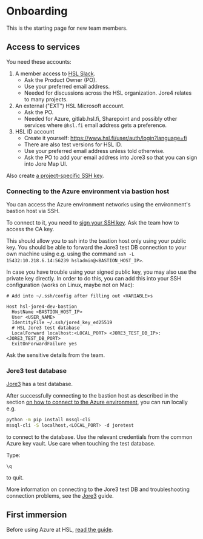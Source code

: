 # Onboarding

This is the starting page for new team members.

## Access to services

You need these accounts:
1. A member access to [HSL Slack](https://hsldevcom.slack.com).
    - Ask the Product Owner (PO).
    - Use your preferred email address.
    - Needed for discussions across the HSL organization. Jore4 relates to many projects.
1. An external ("EXT") HSL Microsoft account.
    - Ask the PO.
    - Needed for Azure, gitlab.hsl.fi, Sharepoint and possibly other services where `@hsl.fi` email address gets a preference.
1. HSL ID account
    - Create it yourself: <https://www.hsl.fi/user/auth/login?language=fi>
    - There are also test versions for HSL ID. 
    - Use your preferred email address unless told otherwise.
    - Ask the PO to add your email address into Jore3 so that you can sign into Jore Map UI.

Also create [a project-specific SSH key](https://gitlab.hsl.fi/developer-resources/azure-ansible#creating-user-key-each-user-should-have-their-own).

### Connecting to the Azure environment via bastion host

You can access the Azure environment networks using the environment's bastion host via SSH.

To connect to it, you need to [sign your SSH key](https://gitlab.hsl.fi/developer-resources/azure-ansible#signing-users-public-key-with-private-ca-key).
Ask the team how to access the CA key.

This should allow you to ssh into the bastion host only using your public key. You should be able to forward the Jore3 test DB connection to your own machine using e.g. using the command `ssh -L 15432:10.218.6.14:56239 hsladmin@<BASTION_HOST_IP>`.

In case you have trouble using your signed public key, you may also use the private key directly. In order to do this, you can add this into your SSH configuration (works on Linux, maybe not on Mac):
```ssh-config
# Add into ~/.ssh/config after filling out <VARIABLE>s

Host hsl-jore4-dev-bastion
  HostName <BASTION_HOST_IP>
  User <USER_NAME>
  IdentityFile ~/.ssh/jore4_key_ed25519
  # HSL Jore3 test database
  LocalForward localhost:<LOCAL_PORT> <JORE3_TEST_DB_IP>:<JORE3_TEST_DB_PORT>
  ExitOnForwardFailure yes
```

Ask the sensitive details from the team.

### Jore3 test database

[Jore3](jore3.md) has a test database.

After successfully connecting to the bastion host as described in the section [on how to connect to the Azure environment](#connecting-to-the-azure-environment-via-bastion-host), you can run locally e.g. 
```sh
python -m pip install mssql-cli
mssql-cli -S localhost,<LOCAL_PORT> -d joretest
```
to connect to the database.
Use the relevant credentials from the common Azure key vault.
Use care when touching the test database.

Type:
```tsql
\q
```
to quit.

More information on connecting to the Jore3 test DB and troubleshooting connection problems, see the [Jore3](jore3.md) guide.

## First immersion

Before using Azure at HSL, [read the guide](https://portal.azure.com/#@hslfi.onmicrosoft.com/dashboard/arm/subscriptions/b13714ed-2c1b-416c-89a9-909524515193/resourcegroups/dashboards/providers/microsoft.portal/dashboards/bcea8162-492c-4428-ba8c-19321eceb0cd).
